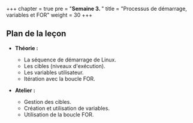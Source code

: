 +++
chapter = true
pre = "<b>Semaine 3. </b>"
title = "Processus de démarrage, variables et FOR"
weight = 30
+++

## Plan de la leçon

- **Théorie :**
  - La séquence de démarrage de Linux.
  - Les cibles (niveaux d'exécution).
  - Les variables utilisateur.
  - Itération avec la boucle FOR.


- **Atelier :**
  - Gestion des cibles.
  - Création et utilisation de variables.
  - Utilisation de la boucle FOR.